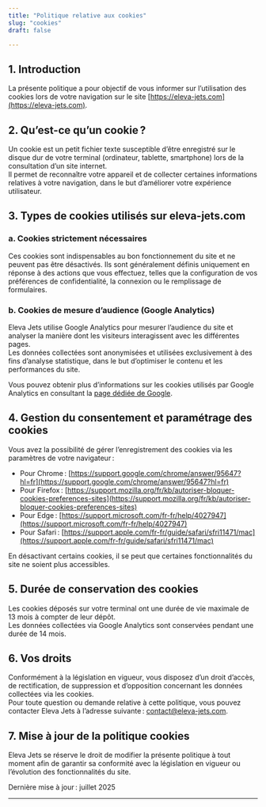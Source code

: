 ```yaml
---
title: "Politique relative aux cookies"
slug: "cookies"
draft: false

---
```


## 1. Introduction

La présente politique a pour objectif de vous informer sur l’utilisation des cookies lors de votre navigation sur le site [https://eleva-jets.com](https://eleva-jets.com).

## 2. Qu’est-ce qu’un cookie ?

Un cookie est un petit fichier texte susceptible d’être enregistré sur le disque dur de votre terminal (ordinateur, tablette, smartphone) lors de la consultation d’un site internet.  
Il permet de reconnaître votre appareil et de collecter certaines informations relatives à votre navigation, dans le but d’améliorer votre expérience utilisateur.

## 3. Types de cookies utilisés sur eleva-jets.com

### a. Cookies strictement nécessaires

Ces cookies sont indispensables au bon fonctionnement du site et ne peuvent pas être désactivés. Ils sont généralement définis uniquement en réponse à des actions que vous effectuez, telles que la configuration de vos préférences de confidentialité, la connexion ou le remplissage de formulaires.

### b. Cookies de mesure d’audience (Google Analytics)

Eleva Jets utilise Google Analytics pour mesurer l’audience du site et analyser la manière dont les visiteurs interagissent avec les différentes pages.  
Les données collectées sont anonymisées et utilisées exclusivement à des fins d’analyse statistique, dans le but d’optimiser le contenu et les performances du site.

Vous pouvez obtenir plus d’informations sur les cookies utilisés par Google Analytics en consultant la [page dédiée de Google](https://support.google.com/analytics/answer/6004245?hl=fr).

## 4. Gestion du consentement et paramétrage des cookies

Vous avez la possibilité de gérer l’enregistrement des cookies via les paramètres de votre navigateur :

- Pour Chrome : [https://support.google.com/chrome/answer/95647?hl=fr](https://support.google.com/chrome/answer/95647?hl=fr)
- Pour Firefox : [https://support.mozilla.org/fr/kb/autoriser-bloquer-cookies-preferences-sites](https://support.mozilla.org/fr/kb/autoriser-bloquer-cookies-preferences-sites)
- Pour Edge : [https://support.microsoft.com/fr-fr/help/4027947](https://support.microsoft.com/fr-fr/help/4027947)
- Pour Safari : [https://support.apple.com/fr-fr/guide/safari/sfri11471/mac](https://support.apple.com/fr-fr/guide/safari/sfri11471/mac)

En désactivant certains cookies, il se peut que certaines fonctionnalités du site ne soient plus accessibles.

## 5. Durée de conservation des cookies

Les cookies déposés sur votre terminal ont une durée de vie maximale de 13 mois à compter de leur dépôt.  
Les données collectées via Google Analytics sont conservées pendant une durée de 14 mois.

## 6. Vos droits

Conformément à la législation en vigueur, vous disposez d’un droit d’accès, de rectification, de suppression et d’opposition concernant les données collectées via les cookies.  
Pour toute question ou demande relative à cette politique, vous pouvez contacter Eleva Jets à l’adresse suivante : [contact@eleva-jets.com](mailto:contact@eleva-jets.com).

## 7. Mise à jour de la politique cookies

Eleva Jets se réserve le droit de modifier la présente politique à tout moment afin de garantir sa conformité avec la législation en vigueur ou l’évolution des fonctionnalités du site.

Dernière mise à jour : juillet 2025

---
